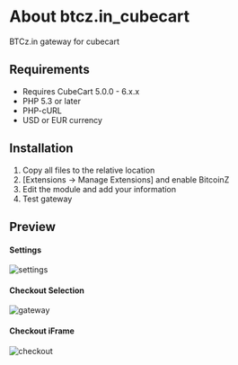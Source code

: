 # About btcz.in_cubecart
BTCz.in gateway for cubecart

## Requirements
* Requires CubeCart 5.0.0 - 6.x.x
* PHP 5.3 or later
* PHP-cURL
* USD or EUR currency

## Installation
 1. Copy all files to the relative location
 2. [Extensions -> Manage Extensions] and enable BitcoinZ
 3. Edit the module and add your information
 4. Test gateway

## Preview
#### Settings
![settings](https://i.imgur.com/Z58h3Aq.png)
#### Checkout Selection
![gateway](https://i.imgur.com/loOoXsT.png)
#### Checkout iFrame
![checkout](https://i.imgur.com/syqbQsU.png)
